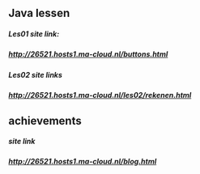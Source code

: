 ## Java lessen
##### Les01 site link:
##### http://26521.hosts1.ma-cloud.nl/buttons.html
##### Les02 site links
##### http://26521.hosts1.ma-cloud.nl/les02/rekenen.html

## achievements
##### site link
##### http://26521.hosts1.ma-cloud.nl/blog.html

